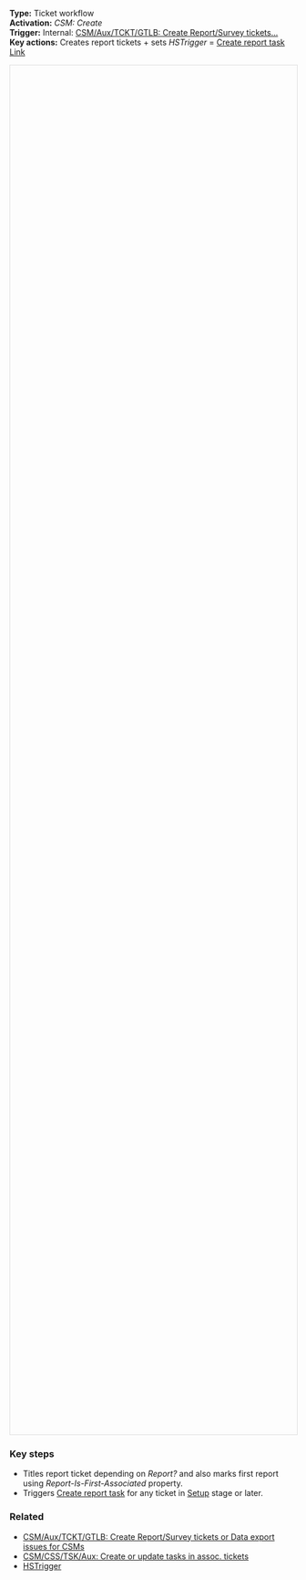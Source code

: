 **Type:** Ticket workflow  
**Activation:** *CSM: Create*  
**Trigger:** Internal: <u>CSM/Aux/TCKT/GTLB: Create Report/Survey tickets...</u>    
**Key actions:** Creates report tickets + sets *HSTrigger* = <u>Create report task</u>   
<a target="_blank" href="https://app-eu1.hubspot.com/workflows/3479931/platform/flow/2256694466/edit">Link</a>  

<div id="viewer" style="width:100%;height:60vh;border:1px solid #ddd;"></div>
<script src="https://cdn.jsdelivr.net/npm/openseadragon@4.1/build/openseadragon/openseadragon.min.js"></script>
<script>
  document.addEventListener('DOMContentLoaded', function () {
    var basePath = window.location.pathname.replace(/\/workflows\/.*/, '/');
    var imgUrl = basePath + "images/CSM-Aux-TCKT-Create-Report.png";
    OpenSeadragon({ id: "viewer", prefixUrl: "https://cdn.jsdelivr.net/npm/openseadragon@4.1/build/openseadragon/images/", tileSources: { type: "image", url: imgUrl, buildPyramid: false }, showNavigator: true, showZoomControl: true, showHomeControl: true, showFullPageControl: false });
  });
</script>

### Key steps  
- Titles report ticket depending on *Report?* and also marks first report using *Report-Is-First-Associated* property.   
- Triggers <u>Create report task</u> for any ticket in <u>Setup</u> stage or later.  

### Related  
- [CSM/Aux/TCKT/GTLB: Create Report/Survey tickets or Data export issues for CSMs](../workflows/CSM-Aux-TCKT-GTLB-Create-Report-Survey-tickets-Data-export-issues.md)  
- [CSM/CSS/TSK/Aux: Create or update tasks in assoc. tickets](../workflows/CSM-CSS-TSK-Aux-Create-update-tasks-assoc.md)  
- [HSTrigger](../articles/Workflow-internal-properties.md#hstrigger)  
